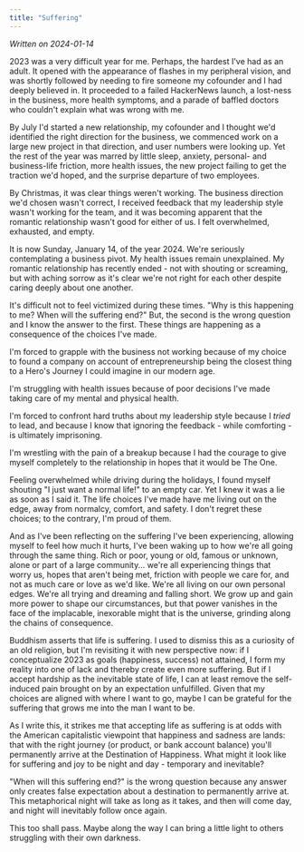 ```yaml
---
title: "Suffering"
---
```


_Written on 2024-01-14_

2023 was a very difficult year for me. Perhaps, the hardest I've had as an adult. It opened with the appearance of flashes in my peripheral vision, and was shortly followed by needing to fire someone my cofounder and I had deeply believed in. It proceeded to a failed HackerNews launch, a lost-ness in the business, more health symptoms, and a parade of baffled doctors who couldn't explain what was wrong with me.

By July I'd started a new relationship, my cofounder and I thought we'd identified the right direction for the business, we commenced work on a large new project in that direction, and user numbers were looking up. Yet the rest of the year was marred by little sleep, anxiety, personal- and business-life friction, more health issues, the new project failing to get the traction we'd hoped, and the surprise departure of two employees. 

By Christmas, it was clear things weren't working. The business direction we'd chosen wasn't correct, I received feedback that my leadership style wasn't working for the team, and it was becoming apparent that the romantic relationship wasn't good for either of us. I felt overwhelmed, exhausted, and empty. 

It is now Sunday, January 14, of the year 2024. We're seriously contemplating a business pivot. My health issues remain unexplained. My romantic relationship has recently ended - not with shouting or screaming, but with aching sorrow as it's clear we're not right for each other despite caring deeply about one another.

It's difficult not to feel victimized during these times. "Why is this happening to me? When will the suffering end?" But, the second is the wrong question and I know the answer to the first. These things are happening as a consequence of the choices I've made.

I'm forced to grapple with the business not working because of my choice to found a company on account of entrepreneurship being the closest thing to a Hero's Journey I could imagine in our modern age. 

I'm struggling with health issues because of poor decisions I've made taking care of my mental and physical health.

I'm forced to confront hard truths about my leadership style because I _tried_ to lead, and because I know that ignoring the feedback - while comforting - is ultimately imprisoning.

I'm wrestling with the pain of a breakup because I had the courage to give myself completely to the relationship in hopes that it would be The One.

Feeling overwhelmed while driving during the holidays, I found myself shouting "I just want a normal life!" to an empty car. Yet I knew it was a lie as soon as I said it. The life choices I've made have me living out on the edge, away from normalcy, comfort, and safety. I don't regret these choices; to the contrary, I'm proud of them.

And as I've been reflecting on the suffering I've been experiencing, allowing myself to feel how much it hurts, I've been waking up to how we're all going through the same thing. Rich or poor, young or old, famous or unknown, alone or part of a large community... we're all experiencing things that worry us, hopes that aren't being met, friction with people we care for, and not as much care or love as we'd like. We're all living on our own personal edges. We're all trying and dreaming and falling short. We grow up and gain more power to shape our circumstances, but that power vanishes in the face of the implacable, inexorable might that is the universe, grinding along the chains of consequence.

Buddhism asserts that life is suffering. I used to dismiss this as a curiosity of an old religion, but I'm revisiting it with new perspective now: if I conceptualize 2023 as goals (happiness, success) not attained, I form my reality into one of lack and thereby create even more suffering. But if I accept hardship as the inevitable state of life, I can at least remove the self-induced pain brought on by an expectation unfulfilled. Given that my choices are aligned with where I want to go, maybe I can be grateful for the suffering that grows me into the man I want to be. 

As I write this, it strikes me that accepting life as suffering is at odds with the American capitalistic viewpoint that happiness and sadness are lands: that with the right journey (or product, or bank account balance) you'll permanently arrive at the Destination of Happiness. What might it look like for suffering and joy to be night and day - temporary and inevitable?

"When will this suffering end?" is the wrong question because any answer only creates false expectation about a destination to permanently arrive at. This metaphorical night will take as long as it takes, and then will come day, and night will inevitably follow once again. 

This too shall pass. Maybe along the way I can bring a little light to others struggling with their own darkness.
